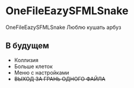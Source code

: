 # OneFileEazySFMLSnake
OneFileEazySFMLSnake
Люблю кушать арбуз

## В будущем
- Коллизия
- Больше клеток
- Меню с настройками
- ~~ВЫХОД ЗА ГРАНЬ ОДНОГО ФАЙЛА~~
